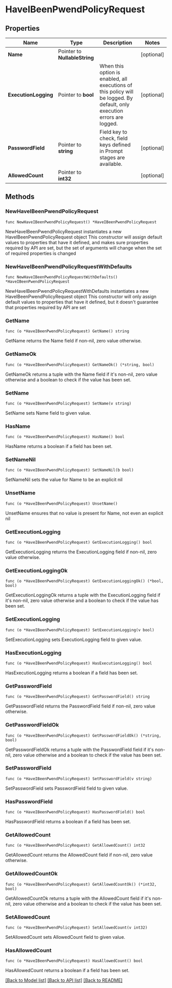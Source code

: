 # HaveIBeenPwendPolicyRequest

## Properties

Name | Type | Description | Notes
------------ | ------------- | ------------- | -------------
**Name** | Pointer to **NullableString** |  | [optional] 
**ExecutionLogging** | Pointer to **bool** | When this option is enabled, all executions of this policy will be logged. By default, only execution errors are logged. | [optional] 
**PasswordField** | Pointer to **string** | Field key to check, field keys defined in Prompt stages are available. | [optional] 
**AllowedCount** | Pointer to **int32** |  | [optional] 

## Methods

### NewHaveIBeenPwendPolicyRequest

`func NewHaveIBeenPwendPolicyRequest() *HaveIBeenPwendPolicyRequest`

NewHaveIBeenPwendPolicyRequest instantiates a new HaveIBeenPwendPolicyRequest object
This constructor will assign default values to properties that have it defined,
and makes sure properties required by API are set, but the set of arguments
will change when the set of required properties is changed

### NewHaveIBeenPwendPolicyRequestWithDefaults

`func NewHaveIBeenPwendPolicyRequestWithDefaults() *HaveIBeenPwendPolicyRequest`

NewHaveIBeenPwendPolicyRequestWithDefaults instantiates a new HaveIBeenPwendPolicyRequest object
This constructor will only assign default values to properties that have it defined,
but it doesn't guarantee that properties required by API are set

### GetName

`func (o *HaveIBeenPwendPolicyRequest) GetName() string`

GetName returns the Name field if non-nil, zero value otherwise.

### GetNameOk

`func (o *HaveIBeenPwendPolicyRequest) GetNameOk() (*string, bool)`

GetNameOk returns a tuple with the Name field if it's non-nil, zero value otherwise
and a boolean to check if the value has been set.

### SetName

`func (o *HaveIBeenPwendPolicyRequest) SetName(v string)`

SetName sets Name field to given value.

### HasName

`func (o *HaveIBeenPwendPolicyRequest) HasName() bool`

HasName returns a boolean if a field has been set.

### SetNameNil

`func (o *HaveIBeenPwendPolicyRequest) SetNameNil(b bool)`

 SetNameNil sets the value for Name to be an explicit nil

### UnsetName
`func (o *HaveIBeenPwendPolicyRequest) UnsetName()`

UnsetName ensures that no value is present for Name, not even an explicit nil
### GetExecutionLogging

`func (o *HaveIBeenPwendPolicyRequest) GetExecutionLogging() bool`

GetExecutionLogging returns the ExecutionLogging field if non-nil, zero value otherwise.

### GetExecutionLoggingOk

`func (o *HaveIBeenPwendPolicyRequest) GetExecutionLoggingOk() (*bool, bool)`

GetExecutionLoggingOk returns a tuple with the ExecutionLogging field if it's non-nil, zero value otherwise
and a boolean to check if the value has been set.

### SetExecutionLogging

`func (o *HaveIBeenPwendPolicyRequest) SetExecutionLogging(v bool)`

SetExecutionLogging sets ExecutionLogging field to given value.

### HasExecutionLogging

`func (o *HaveIBeenPwendPolicyRequest) HasExecutionLogging() bool`

HasExecutionLogging returns a boolean if a field has been set.

### GetPasswordField

`func (o *HaveIBeenPwendPolicyRequest) GetPasswordField() string`

GetPasswordField returns the PasswordField field if non-nil, zero value otherwise.

### GetPasswordFieldOk

`func (o *HaveIBeenPwendPolicyRequest) GetPasswordFieldOk() (*string, bool)`

GetPasswordFieldOk returns a tuple with the PasswordField field if it's non-nil, zero value otherwise
and a boolean to check if the value has been set.

### SetPasswordField

`func (o *HaveIBeenPwendPolicyRequest) SetPasswordField(v string)`

SetPasswordField sets PasswordField field to given value.

### HasPasswordField

`func (o *HaveIBeenPwendPolicyRequest) HasPasswordField() bool`

HasPasswordField returns a boolean if a field has been set.

### GetAllowedCount

`func (o *HaveIBeenPwendPolicyRequest) GetAllowedCount() int32`

GetAllowedCount returns the AllowedCount field if non-nil, zero value otherwise.

### GetAllowedCountOk

`func (o *HaveIBeenPwendPolicyRequest) GetAllowedCountOk() (*int32, bool)`

GetAllowedCountOk returns a tuple with the AllowedCount field if it's non-nil, zero value otherwise
and a boolean to check if the value has been set.

### SetAllowedCount

`func (o *HaveIBeenPwendPolicyRequest) SetAllowedCount(v int32)`

SetAllowedCount sets AllowedCount field to given value.

### HasAllowedCount

`func (o *HaveIBeenPwendPolicyRequest) HasAllowedCount() bool`

HasAllowedCount returns a boolean if a field has been set.


[[Back to Model list]](../README.md#documentation-for-models) [[Back to API list]](../README.md#documentation-for-api-endpoints) [[Back to README]](../README.md)


